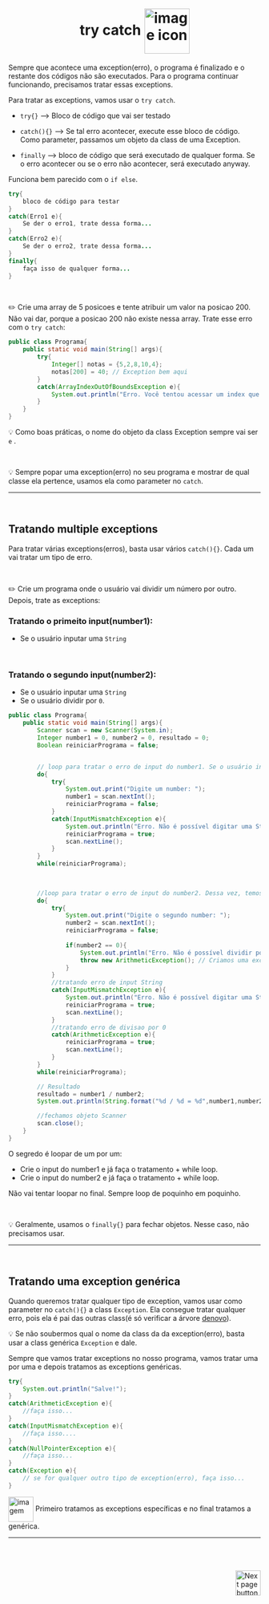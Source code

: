 <h1 align="center">
    try catch
    <img src="https://cdn-icons-png.flaticon.com/512/576/576509.png" alt="image icon" width="90px" align="center">
</h1>

Sempre que acontece uma exception(erro), o programa é finalizado e o restante dos códigos não são executados. Para o programa continuar funcionando, precisamos tratar essas exceptions.

Para tratar as exceptions, vamos usar o `try catch`.

- `try{}` --> Bloco de código que vai ser testado

- `catch(){}` --> Se tal erro acontecer, execute esse bloco de código. Como parameter, passamos um objeto da class de uma Exception.

- `finally` --> bloco de código que será executado de qualquer forma. Se o erro acontecer ou se o erro não acontecer, será executado anyway.

Funciona bem parecido com o `if else`.

```java
try{
    bloco de código para testar
}
catch(Erro1 e){
    Se der o erro1, trate dessa forma...
}
catch(Erro2 e){
    Se der o erro2, trate dessa forma...
}
finally{
    faça isso de qualquer forma...
}
```

<br>

:pencil2: Crie uma array de 5 posicoes e tente atribuir um valor na posicao 200. Não vai dar, porque a posicao 200 não existe nessa array. Trate esse erro com o `try catch`:

```java
public class Programa{
    public static void main(String[] args){
        try{
            Integer[] notas = {5,2,8,10,4};
            notas[200] = 40; // Exception bem aqui
        }
        catch(ArrayIndexOutOfBoundsException e){
            System.out.println("Erro. Você tentou acessar um index que não existe");
        }
    }
}
```

:bulb: Como boas práticas, o nome do objeto da class Exception sempre vai ser `e` .

<br>

:bulb: Sempre popar uma exception(erro) no seu programa e mostrar de qual classe ela pertence, usamos ela como parameter no `catch`.


<hr>
<br>

## Tratando multiple exceptions
Para tratar várias exceptions(erros), basta usar vários `catch(){}`. Cada um vai tratar um tipo de erro.

<br>

:pencil2: Crie um programa onde o usuário vai dividir um número por outro. Depois, trate as exceptions:

### Tratando o primeito input(number1):
- Se o usuário inputar uma `String` 
  
<br>

### Tratando o segundo input(number2):
- Se o usuário inputar uma `String` 
- Se o usuário dividir por `0`.



```java
public class Programa{
    public static void main(String[] args){
        Scanner scan = new Scanner(System.in);
        Integer number1 = 0, number2 = 0, resultado = 0;
        Boolean reiniciarPrograma = false;


        // loop para tratar o erro de input do number1. Se o usuário inputar uma String.
        do{
            try{
                System.out.print("Digite um number: ");
                number1 = scan.nextInt();
                reiniciarPrograma = false;
            }
            catch(InputMismatchException e){
                System.out.println("Erro. Não é possível digitar uma String.\n");
                reiniciarPrograma = true;
                scan.nextLine();
            }
        }
        while(reiniciarPrograma);
        

        
        //loop para tratar o erro de input do number2. Dessa vez, temos duas exceptions: 1- Inputar String, 2- Dividir por 0.
        do{
            try{
                System.out.print("Digite o segundo number: ");
                number2 = scan.nextInt();
                reiniciarPrograma = false;
                
                if(number2 == 0){
                    System.out.println("Erro. Não é possível dividir por 0.\n");
                    throw new ArithmeticException(); // Criamos uma exception
                }
            }
            //tratando erro de input String
            catch(InputMismatchException e){
                System.out.println("Erro. Não é possível digitar uma String.\n");
                reiniciarPrograma = true;
                scan.nextLine();
            }
            //tratando erro de divisao por 0
            catch(ArithmeticException e){
                reiniciarPrograma = true;
                scan.nextLine();
            }
        }
        while(reiniciarPrograma);

        // Resultado
        resultado = number1 / number2;
        System.out.println(String.format("%d / %d = %d",number1,number2,resultado));

        //fechamos objeto Scanner
        scan.close();
    }
}
```

O segredo é loopar de um por um:
- Crie o input do number1 e já faça o tratamento + while loop.
- Crie o input do number2 e já faça o tratamento + while loop.

Não vai tentar loopar no final. Sempre loop de poquinho em poquinho.

<br>

:bulb: Geralmente, usamos o `finally{}` para fechar objetos. Nesse caso, não precisamos usar.

<hr>
<br>

## Tratando uma exception genérica
Quando queremos tratar qualquer tipo de exception, vamos usar como parameter no `catch(){}` a class `Exception`. Ela consegue tratar qualquer erro, pois ela é pai das outras class(é só verificar a árvore [denovo](https://github.com/lGabrielDev/02.java/blob/main/Estudo/23.exceptions/0.introducao/introducao.md/#exception-tree-árvore-de-exceptions)).


:bulb: Se não soubermos qual o nome da class da da exception(erro), basta usar a class genérica `Exception` e dale.

Sempre que vamos tratar exceptions no nosso programa, vamos tratar uma por uma e depois tratamos as exceptions genéricas.

```java
try{
    System.out.println("Salve!");
}
catch(ArithmeticException e){
    //faça isso...
}
catch(InputMismatchException e){
    //faça isso....
}
catch(NullPointerException e){
    //faça isso...
}
catch(Exception e){
    // se for qualquer outro tipo de exception(erro), faça isso...
}
```

<img src="https://cdn-icons-png.flaticon.com/512/2810/2810051.png" alt="imagem" width="50px" align="center"> Primeiro tratamos as exceptions específicas e no final tratamos a genérica.

<hr>
<br>



<br>
<br>

<!-- Botão para próxima página -->
<a href="https://github.com/lGabrielDev/02.java/blob/main/Estudo/23.exceptions/2.throws_throw_new/throws_throw_new.md">
  <img src="https://cdn-icons-png.flaticon.com/512/8175/8175884.png" alt="Next page button" width="50px" align="right">
</a>